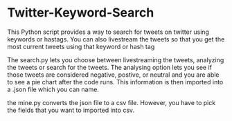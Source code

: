 # Twitter-Keyword-Search
This Python script provides a way to search for tweets on twitter using keywords or hastags. You can also livestream the tweets so that you get the most current tweets using that keyword or hash tag

The search.py lets you choose between livestreaming the tweets, analyzing the tweets or search for the tweets. The analysing 
option lets you see if those tweets are considered negative, postive, or neutral and you are able to see a pie chart after the
code runs. This information is then imported into a .json file which you can name. 


the  mine.py converts the json file to a csv file. However, you have to pick the fields that you want to imported into csv.
